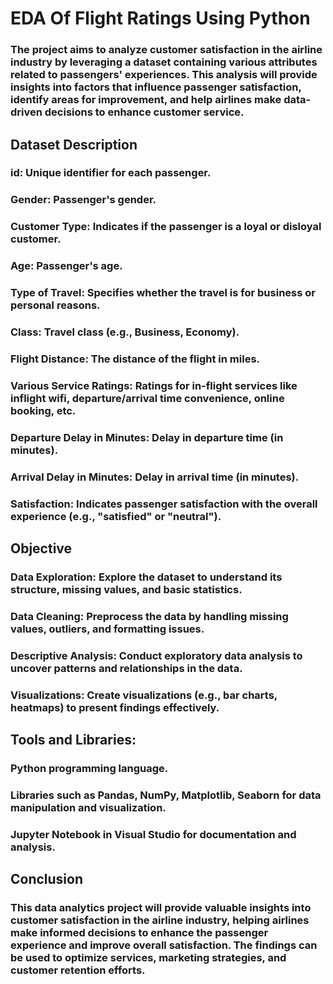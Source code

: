# EDA Of Flight Ratings Using Python 

### The project aims to analyze customer satisfaction in the airline industry by leveraging a dataset containing various attributes related to passengers' experiences. This analysis will provide insights into factors that influence passenger satisfaction, identify areas for improvement, and help airlines make data-driven decisions to enhance customer service.

## Dataset Description
### id: Unique identifier for each passenger.
### Gender: Passenger's gender.
### Customer Type: Indicates if the passenger is a loyal or disloyal customer.
### Age: Passenger's age.
### Type of Travel: Specifies whether the travel is for business or personal reasons.
### Class: Travel class (e.g., Business, Economy).
### Flight Distance: The distance of the flight in miles.
### Various Service Ratings: Ratings for in-flight services like inflight wifi, departure/arrival time convenience, online booking, etc.
### Departure Delay in Minutes: Delay in departure time (in minutes).
### Arrival Delay in Minutes: Delay in arrival time (in minutes).
### Satisfaction: Indicates passenger satisfaction with the overall experience (e.g., "satisfied" or "neutral").

## Objective
### Data Exploration: Explore the dataset to understand its structure, missing values, and basic statistics.
### Data Cleaning: Preprocess the data by handling missing values, outliers, and formatting issues.
### Descriptive Analysis: Conduct exploratory data analysis to uncover patterns and relationships in the data.
### Visualizations: Create visualizations (e.g., bar charts, heatmaps) to present findings effectively.

## Tools and Libraries:
### Python programming language.
### Libraries such as Pandas, NumPy, Matplotlib, Seaborn for data manipulation and visualization.
### Jupyter Notebook in Visual Studio for documentation and analysis.

## Conclusion
### This data analytics project will provide valuable insights into customer satisfaction in the airline industry, helping airlines make informed decisions to enhance the passenger experience and improve overall satisfaction. The findings can be used to optimize services, marketing strategies, and customer retention efforts.
